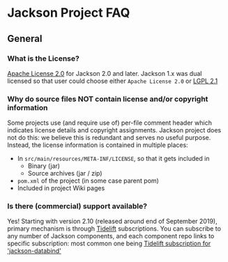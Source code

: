 # Jackson Project FAQ

## General

### What is the License?

[Apache License 2.0](http://www.apache.org/licenses/LICENSE-2.0) for Jackson 2.0 and later.
Jackson 1.x was dual licensed so that user could choose either `Apache License 2.0` or [LGPL 2.1](https://www.gnu.org/licenses/old-licenses/lgpl-2.1.en.html)

### Why do source files NOT contain license and/or copyright information

Some projects use (and require use of) per-file comment header which indicates license details
and copyright assignments. Jackson project does not do this: we believe this is redundant
and serves no useful purpose. Instead, the license information is contained in multiple places:

* In `src/main/resources/META-INF/LICENSE`, so that it gets included in
    * Binary (jar)
    * Source archives (jar / zip)
* `pom.xml` of the project (in some case parent pom)
* Included in project Wiki pages

### Is there (commercial) support available?

Yes! Starting with version 2.10 (released around end of September 2019), primary mechanism is through
[Tidelift](https://tidelift.com) subscriptions. You can subscribe to any number of Jackson components, and each component repo links to specific subscription: most common one being
[Tidelift subscription for 'jackson-databind'](https://tidelift.com/subscription/pkg/maven-com-fasterxml-jackson-core-jackson-databind?utm_source=maven-com-fasterxml-jackson-core-jackson-databind&utm_medium=referral&utm_campaign=readme)

